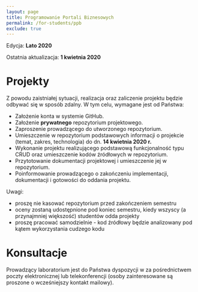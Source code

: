 ```yaml
---
layout: page
title: Programowanie Portali Biznesowych
permalink: /for-students/ppb
exclude: true
---
```


Edycja: **Lato 2020**<br>

Ostatnia aktualizacja: **1 kwietnia 2020**

# Projekty

Z powodu zaistniałej sytuacji, realizacja oraz zaliczenie projektu
będzie odbywać się w sposób zdalny. W tym celu, wymagane jest od
Państwa:

* Założenie konta w systemie GitHub.
* Założenie __prywatnego__ repozytorium projektowego.
* Zaproszenie prowadzącego do utworzonego repozytorium.
* Umieszczenie w repozytorium podstawowych informacji o projekcie
  (temat, zakres, technologia) do dn. **14 kwietnia 2020 r.**
* Wykonanie projektu realizującego podstawową funkcjonalność typu
  CRUD oraz umieszczenie kodów źródłowych w repozytorium.
* Przytotowanie dokumentacji projektowej i umieszczenie jej w
  repozytorium.
* Poinformowanie prowadzącego o zakończeniu implementacji,
  dokumentacji i gotowości do oddania projektu.

Uwagi:
- proszę nie kasować repozytorium przed zakończeniem semestru
- oceny zostaną udostępnione pod koniec semestru, kiedy wszyscy
  (a przynajmniej większość) studentów odda projekty
- proszę pracować samodzielnie - kod źródłowy będzie analizowany pod
  kątem wykorzystania cudzego kodu

# Konsultacje

Prowadzący laboratorium jest do Państwa dyspozycji w za pośrednictwem
poczty elektronicznej lub telekonferencji (osoby zainteresowane są
proszone o wcześniejszy kontakt mailowy).
